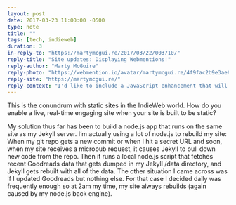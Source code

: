 ```yaml
---
layout: post
date: 2017-03-23 11:00:00 -0500
type: note
title: ""
tags: [tech, indieweb]
duration: 3
in-reply-to: "https://martymcgui.re/2017/03/22/003710/"
reply-title: "Site updates: Displaying Webmentions!"
reply-author: "Marty McGuire"
reply-photo: "https://webmention.io/avatar/martymcgui.re/4f9fac2b9e3ae62998c557418143efe288bca8170a119921a9c6bfeb0a1263a2.jpeg"
reply-site: "https://martymcgui.re/"
reply-context: "I'd like to include a JavaScript enhancement that will show any new mentions, so they aren't sitting in \"limbo\" until I make a new post."
---
```

This is the conundrum with static sites in the IndieWeb world. How do you enable a live, real-time engaging site when your site is built to be static?

My solution thus far has been to build a node.js app that runs on the same site as my Jekyll server. I’m actually using a lot of node.js to rebuild my site: When my git repo gets a new commit or when I hit a secret URL and soon, when my site receives a micropub request, it causes Jekyll to pull down new code from the repo. Then it runs a local node.js script that fetches recent Goodreads data that gets dumped in my Jekyll /data directory, and Jekyll gets rebuilt with all of the data. The other situation I came across was if I updated Goodreads but nothing else. For that case I decided daily was frequently enough so at 2am my time, my site always rebuilds (again caused by my node.js back engine).
